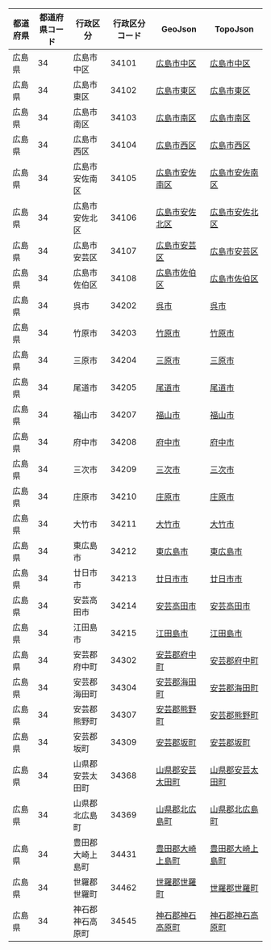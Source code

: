 | 都道府県 | 都道府県コード | 行政区分 | 行政区分コード | GeoJson | TopoJson |
|-----------|--------------|--------- |--------------|------|------|
| 広島県 | 34 | 広島市中区 | 34101 | [広島市中区](/geojson/cities/34/34101.json) | [広島市中区](/topojson/cities/34/34101.topojson) |
| 広島県 | 34 | 広島市東区 | 34102 | [広島市東区](/geojson/cities/34/34102.json) | [広島市東区](/topojson/cities/34/34102.topojson) |
| 広島県 | 34 | 広島市南区 | 34103 | [広島市南区](/geojson/cities/34/34103.json) | [広島市南区](/topojson/cities/34/34103.topojson) |
| 広島県 | 34 | 広島市西区 | 34104 | [広島市西区](/geojson/cities/34/34104.json) | [広島市西区](/topojson/cities/34/34104.topojson) |
| 広島県 | 34 | 広島市安佐南区 | 34105 | [広島市安佐南区](/geojson/cities/34/34105.json) | [広島市安佐南区](/topojson/cities/34/34105.topojson) |
| 広島県 | 34 | 広島市安佐北区 | 34106 | [広島市安佐北区](/geojson/cities/34/34106.json) | [広島市安佐北区](/topojson/cities/34/34106.topojson) |
| 広島県 | 34 | 広島市安芸区 | 34107 | [広島市安芸区](/geojson/cities/34/34107.json) | [広島市安芸区](/topojson/cities/34/34107.topojson) |
| 広島県 | 34 | 広島市佐伯区 | 34108 | [広島市佐伯区](/geojson/cities/34/34108.json) | [広島市佐伯区](/topojson/cities/34/34108.topojson) |
| 広島県 | 34 | 呉市 | 34202 | [呉市](/geojson/cities/34/34202.json) | [呉市](/topojson/cities/34/34202.topojson) |
| 広島県 | 34 | 竹原市 | 34203 | [竹原市](/geojson/cities/34/34203.json) | [竹原市](/topojson/cities/34/34203.topojson) |
| 広島県 | 34 | 三原市 | 34204 | [三原市](/geojson/cities/34/34204.json) | [三原市](/topojson/cities/34/34204.topojson) |
| 広島県 | 34 | 尾道市 | 34205 | [尾道市](/geojson/cities/34/34205.json) | [尾道市](/topojson/cities/34/34205.topojson) |
| 広島県 | 34 | 福山市 | 34207 | [福山市](/geojson/cities/34/34207.json) | [福山市](/topojson/cities/34/34207.topojson) |
| 広島県 | 34 | 府中市 | 34208 | [府中市](/geojson/cities/34/34208.json) | [府中市](/topojson/cities/34/34208.topojson) |
| 広島県 | 34 | 三次市 | 34209 | [三次市](/geojson/cities/34/34209.json) | [三次市](/topojson/cities/34/34209.topojson) |
| 広島県 | 34 | 庄原市 | 34210 | [庄原市](/geojson/cities/34/34210.json) | [庄原市](/topojson/cities/34/34210.topojson) |
| 広島県 | 34 | 大竹市 | 34211 | [大竹市](/geojson/cities/34/34211.json) | [大竹市](/topojson/cities/34/34211.topojson) |
| 広島県 | 34 | 東広島市 | 34212 | [東広島市](/geojson/cities/34/34212.json) | [東広島市](/topojson/cities/34/34212.topojson) |
| 広島県 | 34 | 廿日市市 | 34213 | [廿日市市](/geojson/cities/34/34213.json) | [廿日市市](/topojson/cities/34/34213.topojson) |
| 広島県 | 34 | 安芸高田市 | 34214 | [安芸高田市](/geojson/cities/34/34214.json) | [安芸高田市](/topojson/cities/34/34214.topojson) |
| 広島県 | 34 | 江田島市 | 34215 | [江田島市](/geojson/cities/34/34215.json) | [江田島市](/topojson/cities/34/34215.topojson) |
| 広島県 | 34 | 安芸郡府中町 | 34302 | [安芸郡府中町](/geojson/cities/34/34302.json) | [安芸郡府中町](/topojson/cities/34/34302.topojson) |
| 広島県 | 34 | 安芸郡海田町 | 34304 | [安芸郡海田町](/geojson/cities/34/34304.json) | [安芸郡海田町](/topojson/cities/34/34304.topojson) |
| 広島県 | 34 | 安芸郡熊野町 | 34307 | [安芸郡熊野町](/geojson/cities/34/34307.json) | [安芸郡熊野町](/topojson/cities/34/34307.topojson) |
| 広島県 | 34 | 安芸郡坂町 | 34309 | [安芸郡坂町](/geojson/cities/34/34309.json) | [安芸郡坂町](/topojson/cities/34/34309.topojson) |
| 広島県 | 34 | 山県郡安芸太田町 | 34368 | [山県郡安芸太田町](/geojson/cities/34/34368.json) | [山県郡安芸太田町](/topojson/cities/34/34368.topojson) |
| 広島県 | 34 | 山県郡北広島町 | 34369 | [山県郡北広島町](/geojson/cities/34/34369.json) | [山県郡北広島町](/topojson/cities/34/34369.topojson) |
| 広島県 | 34 | 豊田郡大崎上島町 | 34431 | [豊田郡大崎上島町](/geojson/cities/34/34431.json) | [豊田郡大崎上島町](/topojson/cities/34/34431.topojson) |
| 広島県 | 34 | 世羅郡世羅町 | 34462 | [世羅郡世羅町](/geojson/cities/34/34462.json) | [世羅郡世羅町](/topojson/cities/34/34462.topojson) |
| 広島県 | 34 | 神石郡神石高原町 | 34545 | [神石郡神石高原町](/geojson/cities/34/34545.json) | [神石郡神石高原町](/topojson/cities/34/34545.topojson) |
